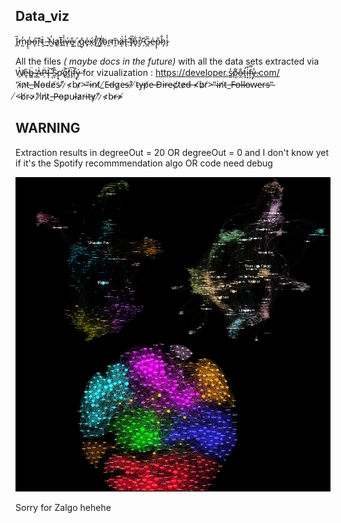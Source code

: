 
## Data_viz

Ȉ̵̪m̴̰̓p̶͔̓o̵̞͠r̵̠̀t̴̮͗_̶̙͛N̴̰̓a̷͚͘t̴͍̅i̶̘̾v̶̨́e̴͙̋ ̷͍̓.̴̺́g̴̦̽e̶̟̍x̷̗́f̸̽͜ ̸͕̍f̸̮͗ö̴̜r̴̼̕m̷̯̆ä̷͎́t̶̢̓ ̴̤͊f̸͉̅o̵̥͋r̸̮͋ ̵̗̎G̴̪̏e̶̤͑p̴͎̎h̷̡̐i̷̗̾



All the files <em>( maybe docs in the future)</em> with all the data sets extracted via Ẁ̸̱e̵̞̋b̶͇̈ ̴̻̔A̵͗ͅP̴̦̈I̶͎͝ ̴͔̋S̴̞͛p̴̛͉ǫ̷͐t̸͚̀i̴̡͆f̵̦̄ý̶̢ for vizualization : https://developer.s̷̻̒p̸͔͋o̶̯̐t̵̛̝i̵͙͒f̴̧̿y̶̦̾.com/
"̴i̷n̷t̶_̶N̸o̵d̴e̸s̴"̸
̷<̷b̴r̷>̴"̶i̵n̴t̸_̸E̵d̶g̷e̵s̶"̷ ̸t̴y̶p̸e̵ ̶D̵i̵r̶e̴c̸t̷e̷d̶
̶≮b̷r̸>̵"̴i̴n̸t̵_̶F̵o̵l̵l̴o̶w̴e̵r̴s̵"̴
̸<̵b̸r̴>̷"̷i̸n̸t̷_̶P̶o̵p̷u̴l̵a̷r̵i̵t̶y̷"̸
̷<̷b̴r̶≯

## <strong>WARNING</strong>

Extraction results in degreeOut = 20 OR degreeOut = 0 and I don't know yet if it's the Spotify recommmendation algo OR code need debug


![prev](prev.png)

Sorry for Zalgo hehehe
